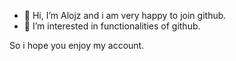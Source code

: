 - 👋 Hi, I’m Alojz and i am very happy to join github.
- 👀 I’m interested in functionalities of github.

So i hope you enjoy my account.
